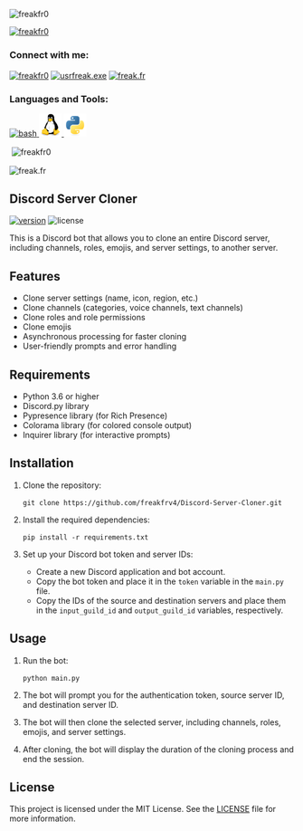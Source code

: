 <p align="left"> <img src="https://komarev.com/ghpvc/?username=freakfrv4&label=Profile%20views&color=0e75b6&style=flat" alt="freakfr0" /> </p>

<p align="left"> <a href="https://twitter.com/freakfrv4" target="blank"><img src="https://img.shields.io/twitter/follow/Freak.fr?logo=twitter&style=for-the-badge" alt="freakfr0" /></a> </p>

<h3 align="left">Connect with me:</h3>
<p align="left">
<a href="https://twitter.com/freakfrv4" target="blank"><img align="center" src="https://raw.githubusercontent.com/rahuldkjain/github-profile-readme-generator/master/src/images/icons/Social/twitter.svg" alt="freakfr0" height="30" width="40" /></a>
<a href="https://instagram.com/usrfreak.exe" target="blank"><img align="center" src="https://raw.githubusercontent.com/rahuldkjain/github-profile-readme-generator/master/src/images/icons/Social/instagram.svg" alt="usrfreak.exe" height="30" width="40" /></a>
<a href="https://discord.gg/freak.fr" target="blank"><img align="center" src="https://raw.githubusercontent.com/rahuldkjain/github-profile-readme-generator/master/src/images/icons/Social/discord.svg" alt="freak.fr" height="30" width="40" /></a>
</p>

<h3 align="left">Languages and Tools:</h3>
<p align="left"> <a href="https://www.gnu.org/software/bash/" target="_blank" rel="noreferrer"> <img src="https://www.vectorlogo.zone/logos/gnu_bash/gnu_bash-icon.svg" alt="bash" width="40" height="40"/> </a> <a href="https://www.linux.org/" target="_blank" rel="noreferrer"> <img src="https://raw.githubusercontent.com/devicons/devicon/master/icons/linux/linux-original.svg" alt="linux" width="40" height="40"/> </a> <a href="https://www.python.org" target="_blank" rel="noreferrer"> <img src="https://raw.githubusercontent.com/devicons/devicon/master/icons/python/python-original.svg" alt="python" width="40" height="40"/> </a> </p>

<p>&nbsp;<img align="center" src="https://github-readme-stats.vercel.app/api?username=freakfr0&show_icons=true&locale=en" alt="freakfr0" /></p>
<p><img align="center" src="https://github-readme-streak-stats.herokuapp.com/?user=freakfr0&" alt="freak.fr" /></p>

## Discord Server Cloner
[![version](https://img.shields.io/badge/version-1.0-red)](https://github.com/your-username/your-repo/releases/tag/v1.0.0)
![license](https://img.shields.io/badge/license-MIT-red)

This is a Discord bot that allows you to clone an entire Discord server, including channels, roles, emojis, and server settings, to another server.

## Features
- Clone server settings (name, icon, region, etc.)
- Clone channels (categories, voice channels, text channels)
- Clone roles and role permissions
- Clone emojis
- Asynchronous processing for faster cloning
- User-friendly prompts and error handling

## Requirements
- Python 3.6 or higher
- Discord.py library
- Pypresence library (for Rich Presence)
- Colorama library (for colored console output)
- Inquirer library (for interactive prompts)

## Installation
1. Clone the repository:
   ```
   git clone https://github.com/freakfrv4/Discord-Server-Cloner.git
   ```

2. Install the required dependencies:
   ```
   pip install -r requirements.txt
   ```

3. Set up your Discord bot token and server IDs:
   - Create a new Discord application and bot account.
   - Copy the bot token and place it in the `token` variable in the `main.py` file.
   - Copy the IDs of the source and destination servers and place them in the `input_guild_id` and `output_guild_id` variables, respectively.

## Usage
1. Run the bot:
   ```
   python main.py
   ```

2. The bot will prompt you for the authentication token, source server ID, and destination server ID.

3. The bot will then clone the selected server, including channels, roles, emojis, and server settings.

4. After cloning, the bot will display the duration of the cloning process and end the session.

## License
This project is licensed under the MIT License. See the [LICENSE](LICENSE) file for more information.
